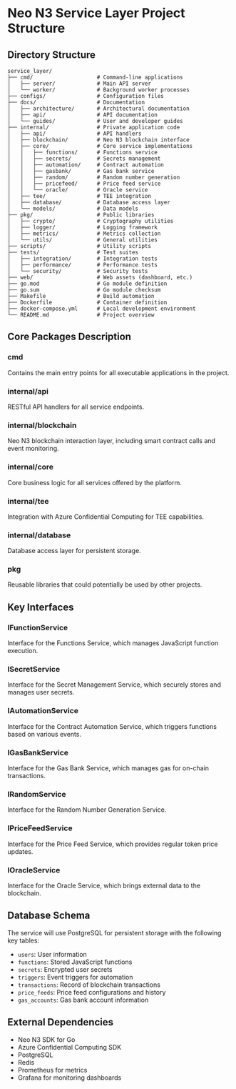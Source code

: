 # Neo N3 Service Layer Project Structure

## Directory Structure

```
service_layer/
├── cmd/                    # Command-line applications
│   ├── server/             # Main API server
│   └── worker/             # Background worker processes
├── configs/                # Configuration files
├── docs/                   # Documentation
│   ├── architecture/       # Architectural documentation
│   ├── api/                # API documentation
│   └── guides/             # User and developer guides
├── internal/               # Private application code
│   ├── api/                # API handlers
│   ├── blockchain/         # Neo N3 blockchain interface
│   ├── core/               # Core service implementations
│   │   ├── functions/      # Functions service
│   │   ├── secrets/        # Secrets management
│   │   ├── automation/     # Contract automation
│   │   ├── gasbank/        # Gas bank service
│   │   ├── random/         # Random number generation
│   │   ├── pricefeed/      # Price feed service
│   │   └── oracle/         # Oracle service
│   ├── tee/                # TEE integration
│   ├── database/           # Database access layer
│   └── models/             # Data models
├── pkg/                    # Public libraries
│   ├── crypto/             # Cryptography utilities
│   ├── logger/             # Logging framework
│   ├── metrics/            # Metrics collection
│   └── utils/              # General utilities
├── scripts/                # Utility scripts
├── tests/                  # Test suites
│   ├── integration/        # Integration tests
│   ├── performance/        # Performance tests
│   └── security/           # Security tests
├── web/                    # Web assets (dashboard, etc.)
├── go.mod                  # Go module definition
├── go.sum                  # Go module checksum
├── Makefile                # Build automation
├── Dockerfile              # Container definition
├── docker-compose.yml      # Local development environment
└── README.md               # Project overview
```

## Core Packages Description

### cmd
Contains the main entry points for all executable applications in the project.

### internal/api
RESTful API handlers for all service endpoints.

### internal/blockchain
Neo N3 blockchain interaction layer, including smart contract calls and event monitoring.

### internal/core
Core business logic for all services offered by the platform.

### internal/tee
Integration with Azure Confidential Computing for TEE capabilities.

### internal/database
Database access layer for persistent storage.

### pkg
Reusable libraries that could potentially be used by other projects.

## Key Interfaces

### IFunctionService
Interface for the Functions Service, which manages JavaScript function execution.

### ISecretService
Interface for the Secret Management Service, which securely stores and manages user secrets.

### IAutomationService
Interface for the Contract Automation Service, which triggers functions based on various events.

### IGasBankService
Interface for the Gas Bank Service, which manages gas for on-chain transactions.

### IRandomService
Interface for the Random Number Generation Service.

### IPriceFeedService
Interface for the Price Feed Service, which provides regular token price updates.

### IOracleService
Interface for the Oracle Service, which brings external data to the blockchain.

## Database Schema

The service will use PostgreSQL for persistent storage with the following key tables:

- `users`: User information
- `functions`: Stored JavaScript functions
- `secrets`: Encrypted user secrets
- `triggers`: Event triggers for automation
- `transactions`: Record of blockchain transactions
- `price_feeds`: Price feed configurations and history
- `gas_accounts`: Gas bank account information

## External Dependencies

- Neo N3 SDK for Go
- Azure Confidential Computing SDK
- PostgreSQL
- Redis
- Prometheus for metrics
- Grafana for monitoring dashboards